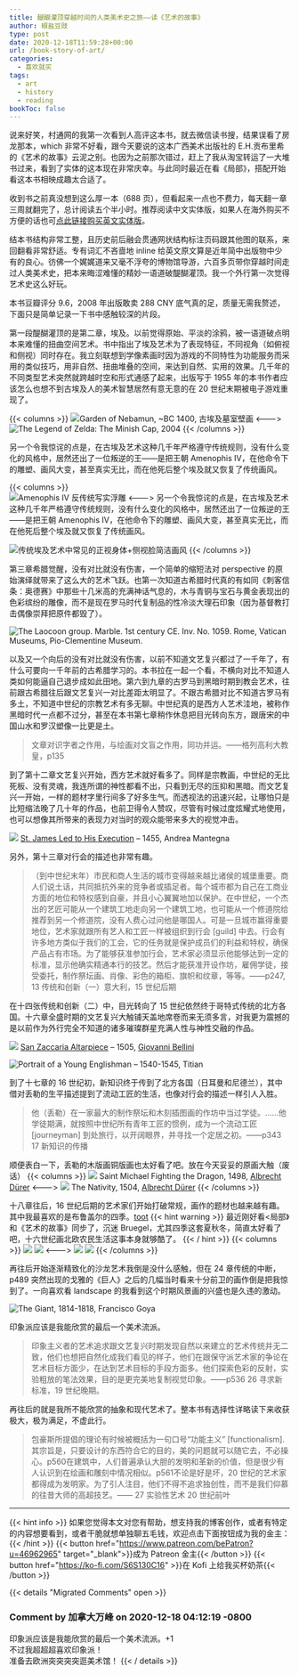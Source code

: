 ```yaml
---
title: 醍醐灌顶穿越时间的人类美术史之旅——读《艺术的故事》
author: 椒盐豆豉
type: post
date: 2020-12-18T11:59:28+00:00
url: /book-story-of-art/
categories:
  - 喜欢就买
tags:
  - art
  - history
  - reading
bookToc: false
---
```

说来好笑，村通网的我第一次看到人高评这本书，就去微信读书搜，结果误看了房龙那本，which 非常不好看，跟今天要说的这本广西美术出版社的 E.H.贡布里希的《艺术的故事》云泥之别。也因为之前那次错过，赶上了我从淘宝转运了一大堆书过来，看到了实体的这本现在非常庆幸。与此同时最近在看《局部》，搭配开始看这本书相映成趣太合适了。

收到书之前真没想到这么厚一本（688 页），但看起来一点也不费力，每天翻一章三周就翻完了，总计阅读五个半小时。推荐阅读中文实体版，如果人在海外购买不方便的话也可[点此链接购买英文实体版](https://amzn.to/3s3wY48)。

结本书结构非常工整，且历史前后融会贯通网状结构标注页码跟其他图的联系，来回翻看非常舒适。专有词汇不吝啬地 inline 给英文原文算是近年简中出版物中少有的良心。彷佛一个娓娓道来又毫不浮夸的博物馆导游，六百多页带你穿越时间走过人类美术史，把本来晦涩难懂的精妙一语道破醍醐灌顶。我一个外行第一次觉得艺术史这么好玩。

本书豆瓣评分 9.6，2008 年出版敢卖 288 CNY 底气真的足，质量无需我赘述，下面只是简单记录一下书中感触较深的片段。

第一段醍醐灌顶的是第二章，埃及。以前觉得原始、平淡的涂鸦，被一语道破点明本来难懂的扭曲空间艺术。书中指出了埃及艺术为了表现特征，不同视角（如俯视和侧视）同时存在。我立刻联想到学像素画时因为游戏的不同特性为功能服务而采用的类似技巧，用非自然、扭曲堆叠的空间，来达到自然、实用的效果。几千年的不同类型艺术突然就跨越时空和形式通感了起来，出版写于 1955 年的本书作者应该怎么也想不到古埃及人的美术智慧居然有意无意的在 20 世纪末期被电子游戏重现了。

{{< columns >}}
![Garden of Nebamun, ~BC 1400, 古埃及墓室壁画](https://media.douchi.space/douchi/media_attachments/files/110/454/967/822/717/287/original/2485d4b5b5863468.png)
<--->
![The Legend of Zelda: The Minish Cap, 2004](https://media.douchi.space/douchi/media_attachments/files/110/454/968/513/705/752/original/10ee3689eebcff3f.png)
{{< /columns >}}    

另一个令我惊诧的点是，在古埃及艺术这种几千年严格遵守传统规则，没有什么变化的风格中，居然还出了一位叛逆的王——是把王朝 Amenophis IV，在他命令下的雕塑、画风大变，甚至真实无比，而在他死后整个埃及就又恢复了传统画风。

{{< columns >}}  
![Amenophis IV 反传统写实浮雕](https://media.douchi.space/douchi/media_attachments/files/110/454/969/217/330/196/original/61fb4c2083d5db38.png)
<--->
另一个令我惊诧的点是，在古埃及艺术这种几千年严格遵守传统规则，没有什么变化的风格中，居然还出了一位叛逆的王——是把王朝 Amenophis IV，在他命令下的雕塑、画风大变，甚至真实无比，而在他死后整个埃及就又恢复了传统画风。

![传统埃及艺术中常见的正视身体+侧视脸简洁画风](https://media.douchi.space/douchi/media_attachments/files/110/454/969/832/535/543/original/de55875237e22144.png)
{{< /columns >}}  

第三章希腊觉醒，没有对比就没有伤害，一个简单的缩短法对 perspective 的原始演绎就带来了这么大的艺术飞跃。也第一次知道古希腊时代真的有如同《刺客信条：奥德赛》中那些十几米高的充满神话气息的，木与青铜与宝石与黄金表现出的色彩缤纷的雕像，而不是现在罗马时代复制品的性冷淡大理石印象（因为基督教打击偶像崇拜把原件都毁了）。

![The Laocoon group. Marble. 1st century CE. Inv. No. 1059. Rome, Vatican Museums, Pio-Clementine Museum.](https://media.douchi.space/douchi/media_attachments/files/110/454/971/387/198/040/original/19baf038730dc34d.png)

以及又一个向后的没有对比就没有伤害，以前不知道文艺复兴都过了一千年了，有什么可要向一千年前的古希腊学习的。本书拉在一起一个看，不横向对比不知道人类如何能逼自己退步成如此田地。第六到九章的古罗马到黑暗时期到教会艺术，往前跟古希腊往后跟文艺复兴一对比差距太明显了。不跟古希腊对比不知道古罗马有多土，不知道中世纪的宗教艺术有多无聊。中世纪真的是西方人艺术洼地，被称作黑暗时代一点都不过分，甚至在本书第七章稍作休息把目光转向东方，跟唐宋的中国山水和罗汉塑像一比更是土。

> 文章对识字者之作用，与绘画对文盲之作用，同功并运。——格列高利大教皇，p135
> 

到了第十二章文艺复兴开始，西方艺术就好看多了。同样是宗教画，中世纪的无比死板、没有灵魂，我连所谓的神性都看不出，只看到无尽的压抑和黑暗。而文艺复兴一开始，一样的题材字里行间多了好多生气。而透视法的迅速兴起，让哪怕只是比短缩法晚了几十年的作品，也前卫得令人赞叹，尽管有时候过度炫耀式地使用，也可以想像其所带来的表现力对当时的观众能带来多大的视觉冲击。


![](https://media.douchi.space/douchi/media_attachments/files/110/454/972/027/183/236/original/be7cf8143f7b70ca.png)
[St. James Led to His Execution](https://en.wikipedia.org/wiki/St._James_Led_to_His_Execution) – 1455, Andrea Mantegna

另外，第十三章对行会的描述也非常有趣。

> （到中世纪末年）市民和商人生活的城市变得越来越比诸侯的城堡重要。商人们说土话，共同抵抗外来的竞争者或插足者。每个城市都为自己在工商业方面的地位和特权感到自豪，并且小心翼翼地加以保护。在中世纪，一个杰出的艺匠可能从一个建筑工地走向另一个建筑工地，也可能从一个修道院给推荐到另一个修道院，没有人费心过问他是哪国人。可是一旦城市赢得重要地位，艺术家就跟所有艺人和工匠一样被组织到行会 [guild] 中去。行会有许多地方类似于我们的工会，它的任务就是保护成员们的利益和特权，确保产品占有市场。为了能够获准参加行会，艺术家必须显示他能够达到一定的标准，显示他确实精通本行的技艺。然后才能获准开设作坊，雇佣学徒，接受委托，制作祭坛画、肖像、彩色的箱柜、旗帜和纹章，等等。——p247, 13 传统和创新（一）意大利，15 世纪后期
> 

在十四张传统和创新（二）中，目光转向了 15 世纪依然终于哥特式传统的北方各国。十六章全盛时期的文艺复兴大触铺天盖地席卷而来无须多言，对我更为震撼的是以前作为外行完全不知道的诸多璀璨群星充满人性与神性交融的作品。

![](https://media.douchi.space/douchi/media_attachments/files/110/454/973/377/462/984/original/9ea91677d73c2683.png)
[San Zaccaria Altarpiece](https://www.tallengestore.com/products/san-zaccaria-altarpiece-art-by-giovanni-bellini-large-art-prints) – 1505, [Giovanni Bellini](https://en.wikipedia.org/wiki/Giovanni_Bellini)

![Portrait of a Young Englishman – 1540-1545, Titian](https://upload.wikimedia.org/wikipedia/commons/4/44/Titian_-_The_Young_Englishman_-_WGA22953.jpg)

到了十七章的 16 世纪初，新知识终于传到了北方各国（日耳曼和尼德兰），其中借对丢勒的生平描述提到了流动工匠的生活，也像对行会的描述一样引人入胜。

> 他（丢勒）在一家最大的制作祭坛和木刻插图画的作坊中当过学徒。……他学徒期满，就按照中世纪所有青年工匠的惯例，成为一个流动工匠 [journeyman] 到处旅行，以开阔眼界，并寻找一个定居之初。——p343 17 新知识的传播
> 

顺便表白一下，丢勒的木版画铜版画也太好看了吧。放在今天妥妥的原画大触（废话）
{{< columns >}}
![](https://media.douchi.space/douchi/media_attachments/files/110/454/974/013/379/524/original/3de89bbd4e3e8cee.png)
Saint Michael Fighting the Dragon, 1498, [Albrecht Dürer](https://www.nga.gov/collection/artist-info.1256.html)
<--->
![](https://media.douchi.space/douchi/media_attachments/files/110/454/975/242/164/046/original/5b3790c2bcc02837.png)
The Nativity, 1504, [Albrecht Dürer](https://www.nga.gov/content/ngaweb/collection/artist-info.1256.html)
{{< /columns >}}

十八章往后，16 世纪后期的艺术家们开始打破常规，画作的题材也越来越有趣。其中我最喜欢的是布鲁盖尔的四季。[toot](https://douchi.space/web/@mtfront/105392897947393085)
{{< hint warning >}}
最近刚好看<局部》和《艺术的故事》同步了，沉迷 Bruegel，尤其四季这套夏秋冬，简直太好看了吧，十六世纪画北欧农民生活这事本身就够酷了。
{{< / hint >}}
{{< columns >}}
![](https://media.douchi.space/douchi/media_attachments/files/105/392/882/467/955/381/original/9887601dd99838f3.png)
![](https://media.douchi.space/douchi/media_attachments/files/105/392/885/701/427/015/original/76825fec0c2ff1ed.png)
<--->
![](https://media.douchi.space/douchi/media_attachments/files/105/392/884/540/796/479/original/6ad2f43390893e24.png)
![](https://media.douchi.space/douchi/media_attachments/files/105/392/892/086/717/763/original/f5f33be67744ebe2.png)
{{< /columns >}}

再往后开始逐渐精致化的沙龙艺术我倒是没什么感触，但在 24 章传统的中断，p489 突然出现的戈雅的《巨人》之后的几幅当时看来十分前卫的画作倒是把我惊到了。一向喜欢看 landscape 的我看到这个时期风景画的兴盛也是久违的激动。

![The Giant, 1814-1818, Francisco Goya](https://upload.wikimedia.org/wikipedia/commons/9/97/Coloso_de_Goya_%28estampa%29_cropped.jpg)

印象派应该是我能欣赏的最后一个美术流派。

> 印象主义者的艺术追求跟文艺复兴时期发现自然以来建立的艺术传统并无二致，他们也想把自然化成我们看见的样子，他们在跟保守派艺术家的争论在艺术目标方面少，在达到艺术目标的手段方面多。他们探索色彩的反射，实验粗放的笔法效果，目的是更完美地复制视觉印象。——p536 26 寻求新标准，19 世纪晚期。
> 

再往后的就是我所不能欣赏的抽象和现代艺术了。整本书有选择性详略读下来收获极大，极为满足，不虚此行。

> 包豪斯所提倡的理论有时候被概括为一句口号“功能主义” [functionalism]. 其宗旨是，只要设计的东西符合它的目的，美的问题就可以随它去，不必操心。p560在建筑中，人们普遍承认大胆的发明和革新的价值，但是很少有人认识到在绘画和雕刻中情况相似。p561不论是好是坏，20 世纪的艺术家都得成为发明家。为了引人注目，他们不得不追求独创性，而不是我们仰慕的往昔大师的高超技艺。—— 27 实验性艺术 20 世纪前叶
>

---
{{< hint info >}}
如果您觉得本文对您有帮助，想支持我的博客创作，或者有特定的内容想要看到，或者干脆就想单独聊五毛钱，欢迎点击下面按钮成为我的金主：
{{< /hint >}}
{{< button href="https://www.patreon.com/bePatron?u=46962965" target="_blank">}}成为 Patreon 金主{{< /button >}}
{{< button href="https://ko-fi.com/S6S130C16" >}}在 Kofi 上给我买杯奶茶{{< /button >}}

{{< details "Migrated Comments" open >}}
### Comment by 加拿大万峰 on 2020-12-18 04:12:19 -0800
印象派应该是我能欣赏的最后一个美术流派。+1  
不过我超超超喜欢印象派！  
准备去欧洲突突突突逛美术馆！
{{< / details >}}